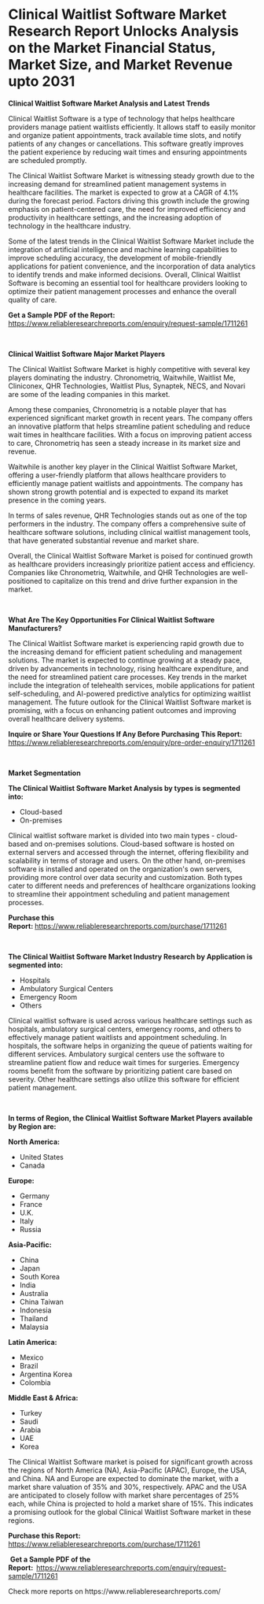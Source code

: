 <p><h1>Clinical Waitlist Software Market Research Report Unlocks Analysis on the Market Financial Status, Market Size, and Market Revenue upto 2031</h1></p><p><strong>Clinical Waitlist Software Market Analysis and Latest Trends</strong></p>
<p><p>Clinical Waitlist Software is a type of technology that helps healthcare providers manage patient waitlists efficiently. It allows staff to easily monitor and organize patient appointments, track available time slots, and notify patients of any changes or cancellations. This software greatly improves the patient experience by reducing wait times and ensuring appointments are scheduled promptly.</p><p>The Clinical Waitlist Software Market is witnessing steady growth due to the increasing demand for streamlined patient management systems in healthcare facilities. The market is expected to grow at a CAGR of 4.1% during the forecast period. Factors driving this growth include the growing emphasis on patient-centered care, the need for improved efficiency and productivity in healthcare settings, and the increasing adoption of technology in the healthcare industry.</p><p>Some of the latest trends in the Clinical Waitlist Software Market include the integration of artificial intelligence and machine learning capabilities to improve scheduling accuracy, the development of mobile-friendly applications for patient convenience, and the incorporation of data analytics to identify trends and make informed decisions. Overall, Clinical Waitlist Software is becoming an essential tool for healthcare providers looking to optimize their patient management processes and enhance the overall quality of care.</p></p>
<p><strong>Get a Sample PDF of the Report:&nbsp;</strong> <a href="https://www.reliableresearchreports.com/enquiry/request-sample/1711261">https://www.reliableresearchreports.com/enquiry/request-sample/1711261</a></p>
<p>&nbsp;</p>
<p><strong>Clinical Waitlist Software Major Market Players</strong></p>
<p><p>The Clinical Waitlist Software Market is highly competitive with several key players dominating the industry. Chronometriq, Waitwhile, Waitlist Me, Cliniconex, QHR Technologies, Waitlist Plus, Synaptek, NECS, and Novari are some of the leading companies in this market.</p><p>Among these companies, Chronometriq is a notable player that has experienced significant market growth in recent years. The company offers an innovative platform that helps streamline patient scheduling and reduce wait times in healthcare facilities. With a focus on improving patient access to care, Chronometriq has seen a steady increase in its market size and revenue.</p><p>Waitwhile is another key player in the Clinical Waitlist Software Market, offering a user-friendly platform that allows healthcare providers to efficiently manage patient waitlists and appointments. The company has shown strong growth potential and is expected to expand its market presence in the coming years.</p><p>In terms of sales revenue, QHR Technologies stands out as one of the top performers in the industry. The company offers a comprehensive suite of healthcare software solutions, including clinical waitlist management tools, that have generated substantial revenue and market share.</p><p>Overall, the Clinical Waitlist Software Market is poised for continued growth as healthcare providers increasingly prioritize patient access and efficiency. Companies like Chronometriq, Waitwhile, and QHR Technologies are well-positioned to capitalize on this trend and drive further expansion in the market.</p></p>
<p>&nbsp;</p>
<p><strong>What Are The Key Opportunities For Clinical Waitlist Software Manufacturers?</strong></p>
<p><p>The Clinical Waitlist Software market is experiencing rapid growth due to the increasing demand for efficient patient scheduling and management solutions. The market is expected to continue growing at a steady pace, driven by advancements in technology, rising healthcare expenditure, and the need for streamlined patient care processes. Key trends in the market include the integration of telehealth services, mobile applications for patient self-scheduling, and AI-powered predictive analytics for optimizing waitlist management. The future outlook for the Clinical Waitlist Software market is promising, with a focus on enhancing patient outcomes and improving overall healthcare delivery systems.</p></p>
<p><strong>Inquire or Share Your Questions If Any Before Purchasing This Report:</strong> <a href="https://www.reliableresearchreports.com/enquiry/pre-order-enquiry/1711261">https://www.reliableresearchreports.com/enquiry/pre-order-enquiry/1711261</a></p>
<p>&nbsp;</p>
<p><strong>Market Segmentation</strong></p>
<p><strong>The Clinical Waitlist Software Market Analysis by types is segmented into:</strong></p>
<p><ul><li>Cloud-based</li><li>On-premises</li></ul></p>
<p><p>Clinical waitlist software market is divided into two main types - cloud-based and on-premises solutions. Cloud-based software is hosted on external servers and accessed through the internet, offering flexibility and scalability in terms of storage and users. On the other hand, on-premises software is installed and operated on the organization's own servers, providing more control over data security and customization. Both types cater to different needs and preferences of healthcare organizations looking to streamline their appointment scheduling and patient management processes.</p></p>
<p><strong>Purchase this Report:&nbsp;</strong><a href="https://www.reliableresearchreports.com/purchase/1711261">https://www.reliableresearchreports.com/purchase/1711261</a></p>
<p>&nbsp;</p>
<p><strong>The Clinical Waitlist Software Market Industry Research by Application is segmented into:</strong></p>
<p><ul><li>Hospitals</li><li>Ambulatory Surgical Centers</li><li>Emergency Room</li><li>Others</li></ul></p>
<p><p>Clinical waitlist software is used across various healthcare settings such as hospitals, ambulatory surgical centers, emergency rooms, and others to effectively manage patient waitlists and appointment scheduling. In hospitals, the software helps in organizing the queue of patients waiting for different services. Ambulatory surgical centers use the software to streamline patient flow and reduce wait times for surgeries. Emergency rooms benefit from the software by prioritizing patient care based on severity. Other healthcare settings also utilize this software for efficient patient management.</p></p>
<p>&nbsp;</p>
<p><strong>In terms of Region, the Clinical Waitlist Software Market Players available by Region are:</strong></p>
<p>
    <p> <strong> North America: </strong>
        <ul>
            <li>United States</li>
            <li>Canada</li>
        </ul>
        </p> 
    <p> <strong> Europe: </strong>
        <ul>
            <li>Germany</li>
            <li>France</li>
            <li>U.K.</li>
            <li>Italy</li>
            <li>Russia</li>
        </ul>
        </p> 
    <p> <strong> Asia-Pacific: </strong>
        <ul>
            <li>China</li>
            <li>Japan</li>
            <li>South Korea</li>
            <li>India</li>
            <li>Australia</li>
            <li>China Taiwan</li>
            <li>Indonesia</li>
            <li>Thailand</li>
            <li>Malaysia</li>
        </ul>
        </p> 
    <p> <strong> Latin America: </strong>
        <ul>
            <li>Mexico</li>
            <li>Brazil</li>
            <li>Argentina Korea</li>
            <li>Colombia</li>
        </ul>
        </p> 
    <p> <strong> Middle East & Africa: </strong>
        <ul>
            <li>Turkey</li>
            <li>Saudi</li>
            <li>Arabia</li>
            <li>UAE</li>
            <li>Korea</li>
        </ul>
    </p>
    </p>
<p><p>The Clinical Waitlist Software market is poised for significant growth across the regions of North America (NA), Asia-Pacific (APAC), Europe, the USA, and China. NA and Europe are expected to dominate the market, with a market share valuation of 35% and 30%, respectively. APAC and the USA are anticipated to closely follow with market share percentages of 25% each, while China is projected to hold a market share of 15%. This indicates a promising outlook for the global Clinical Waitlist Software market in these regions.</p></p>
<p><strong>Purchase this Report: </strong><a href="https://www.reliableresearchreports.com/purchase/1711261">https://www.reliableresearchreports.com/purchase/1711261</a></p>
<p>&nbsp;<strong>Get a Sample PDF of the Report:&nbsp;&nbsp;</strong><a href="https://www.reliableresearchreports.com/enquiry/request-sample/1711261">https://www.reliableresearchreports.com/enquiry/request-sample/1711261</a></p>
<p><strong></strong></p>
<p>Check more reports on https://www.reliableresearchreports.com/</p>